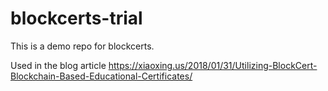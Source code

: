 # blockcerts-trial
This is a demo repo for blockcerts.

Used in the blog article https://xiaoxing.us/2018/01/31/Utilizing-BlockCert-Blockchain-Based-Educational-Certificates/
